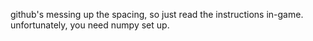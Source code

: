 github's messing up the spacing, so just read the instructions in-game.
unfortunately, you need numpy set up.
